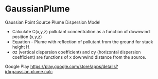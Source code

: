 # GaussianPlume
Gaussian Point Source Plume Dispersion Model
- Calculate C(x,y,z) pollutant concentration as a function of downwind position (x,y,z)
- Equation - Plume with reflection of pollutant from the ground for stack height H.
- σz (vertical dispersion coefficient) and σy (horizontal dispersion coefficient) are functions of x downwind distance from the source.

Google Play
https://play.google.com/store/apps/details?id=gaussian.plume.calc
